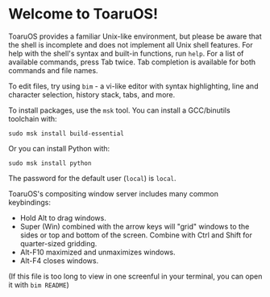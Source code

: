 # Welcome to ToaruOS!

ToaruOS provides a familiar Unix-like environment, but please be
aware that the shell is incomplete and does not implement all Unix
shell features. For help with the shell's syntax and built-in
functions, run `help`. For a list of available commands, press Tab
twice. Tab completion is available for both commands and file names.

To edit files, try using `bim` - a vi-like editor with syntax
highlighting, line and character selection, history stack, tabs, and more.

To install packages, use the `msk` tool. You can install a GCC/binutils
toolchain with:

    sudo msk install build-essential

Or you can install Python with:

    sudo msk install python

The password for the default user (`local`) is `local`.

ToaruOS's compositing window server includes many common keybindings:
- Hold Alt to drag windows.
- Super (Win) combined with the arrow keys will "grid" windows to the
  sides or top and bottom of the screen. Combine with Ctrl and Shift
  for quarter-sized gridding.
- Alt-F10 maximized and unmaximizes windows.
- Alt-F4 closes windows.

(If this file is too long to view in one screenful in your terminal,
 you can open it with `bim README`)
